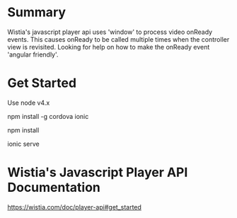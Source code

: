 # Summary
Wistia's javascript player api uses 'window' to process video onReady events. This causes onReady to be called multiple times when the controller view is revisited. Looking for help on how to make the onReady event 'angular friendly'.

# Get Started

Use node v4.x

npm install -g cordova ionic

npm install

ionic serve

# Wistia's Javascript Player API Documentation
https://wistia.com/doc/player-api#get_started